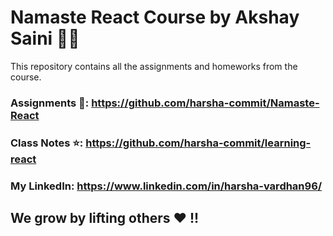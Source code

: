 # Namaste React Course by Akshay Saini 🚀🔥
This repository contains all the assignments and homeworks from the course.
### Assignments 📘: https://github.com/harsha-commit/Namaste-React 
### Class Notes ⭐: https://github.com/harsha-commit/learning-react
### My LinkedIn: https://www.linkedin.com/in/harsha-vardhan96/

## We grow by lifting others ❤️ !!
